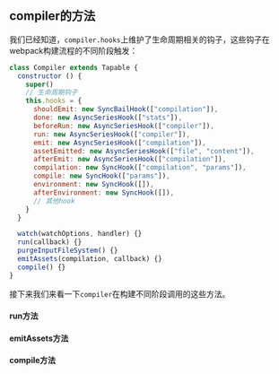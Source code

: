 ## compiler的方法
我们已经知道，`compiler.hooks`上维护了生命周期相关的钩子，这些钩子在webpack构建流程的不同阶段触发：
```js
class Compiler extends Tapable {
  constructor () {
    super()
    // 生命周期钩子
    this.hooks = {
      shouldEmit: new SyncBailHook(["compilation"]),
      done: new AsyncSeriesHook(["stats"]),
      beforeRun: new AsyncSeriesHook(["compiler"]),
      run: new AsyncSeriesHook(["compiler"]),
      emit: new AsyncSeriesHook(["compilation"]),
      assetEmitted: new AsyncSeriesHook(["file", "content"]),
      afterEmit: new AsyncSeriesHook(["compilation"]),
      compilation: new SyncHook(["compilation", "params"]),
      compile: new SyncHook(["params"]),
      environment: new SyncHook([]),
      afterEnvironment: new SyncHook([]),
      // 其他hook
    }
  }

  watch(watchOptions, handler) {}
  run(callback) {}
  purgeInputFileSystem() {}
  emitAssets(compilation, callback) {}
  compile() {}
}
```

接下来我们来看一下`compiler`在构建不同阶段调用的这些方法。

#### run方法

#### emitAssets方法

#### compile方法
